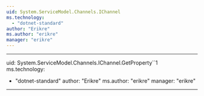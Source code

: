 ```yaml
---
uid: System.ServiceModel.Channels.IChannel
ms.technology: 
  - "dotnet-standard"
author: "Erikre"
ms.author: "erikre"
manager: "erikre"
---
```


---
uid: System.ServiceModel.Channels.IChannel.GetProperty``1
ms.technology: 
  - "dotnet-standard"
author: "Erikre"
ms.author: "erikre"
manager: "erikre"
---

